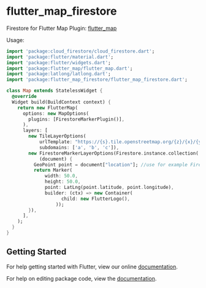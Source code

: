 # flutter_map_firestore

Firestore for Flutter Map Plugin: [flutter_map](https://github.com/apptreesoftware/flutter_map)


Usage:

```dart
import 'package:cloud_firestore/cloud_firestore.dart';
import 'package:flutter/material.dart';
import 'package:flutter/widgets.dart';
import 'package:flutter_map/flutter_map.dart';
import 'package:latlong/latlong.dart';
import 'package:flutter_map_firestore/flutter_map_firestore.dart';

class Map extends StatelessWidget {
  @override
  Widget build(BuildContext context) {
    return new FlutterMap(
      options: new MapOptions(
        plugins: [FirestoreMarkerPlugin()],
      ),
      layers: [
        new TileLayerOptions(
            urlTemplate: "https://{s}.tile.openstreetmap.org/{z}/{x}/{y}.png",
            subdomains: ['a', 'b', 'c']),
        new FirestoreMarkerLayerOptions(Firestore.instance.collection('markers'), //connect own firestore collection
            (document) {
          GeoPoint point = document["location"]; //use for example Firestore GeoPoint
          return Marker(
              width: 50.0,
              height: 50.0,
              point: LatLng(point.latitude, point.longitude),
              builder: (ctx) => new Container(
                    child: new FlutterLogo(),
                  ));
        }),
      ],
    );
  }
}
```

## Getting Started

For help getting started with Flutter, view our online [documentation](https://flutter.io/).

For help on editing package code, view the [documentation](https://flutter.io/developing-packages/).
